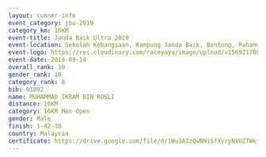 ```yaml
---
layout: runner-info 
event_category: jbu-2019 
category_km: 16KM 
event-title: Janda Baik Ultra 2019  
event-location: Sekolah Kebangsaan, Kampung Janda Baik, Bentong, Pahang, Malaysia 
event-logo: https://res.cloudinary.com/raceyaya/image/upload/v1569217009/logo/janda-baik_vch1pc.jpg 
event-date: 2019-09-14 
overall_rank: 10
gender_rank: 10
category_rank: 8
bib: 61092
name: MUHAMMAD IKRAM BIN ROSLI
distance: 16KM
category: 16KM Men Open
gender: Male
finish: 1-42-38
country: Malaysia
certificate: https://drive.google.com/file/d/1Wu3AIzQwNNiSfXvryNVUZTWkfyUee--O/view?usp=sharing
---
```

